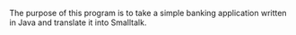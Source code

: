 The purpose of this program is to take a simple banking application
written in Java and translate it into Smalltalk.